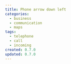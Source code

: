 ```yaml
---
title: Phone arrow down left
categories:
  - business
  - communication
  - maps
tags:
  - telephone
  - call
  - incoming
created: 0.7.0
updated: 0.7.0
---
```

